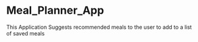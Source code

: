 # Meal_Planner_App
 This Application Suggests recommended meals to the user to add to a list of saved meals
